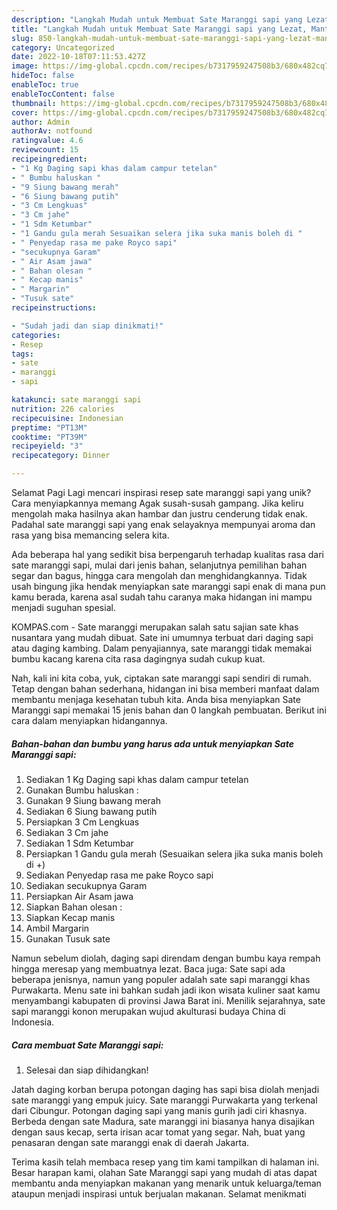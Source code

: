 ```yaml
---
description: "Langkah Mudah untuk Membuat Sate Maranggi sapi yang Lezat, Mantap"
title: "Langkah Mudah untuk Membuat Sate Maranggi sapi yang Lezat, Mantap"
slug: 850-langkah-mudah-untuk-membuat-sate-maranggi-sapi-yang-lezat-mantap
category: Uncategorized
date: 2022-10-18T07:11:53.427Z
image: https://img-global.cpcdn.com/recipes/b7317959247508b3/680x482cq70/sate-maranggi-sapi-foto-resep-utama.jpg
hideToc: false
enableToc: true
enableTocContent: false
thumbnail: https://img-global.cpcdn.com/recipes/b7317959247508b3/680x482cq70/sate-maranggi-sapi-foto-resep-utama.jpg
cover: https://img-global.cpcdn.com/recipes/b7317959247508b3/680x482cq70/sate-maranggi-sapi-foto-resep-utama.jpg
author: Admin
authorAv: notfound
ratingvalue: 4.6
reviewcount: 15
recipeingredient:
- "1 Kg Daging sapi khas dalam campur tetelan"
- " Bumbu haluskan "
- "9 Siung bawang merah"
- "6 Siung bawang putih"
- "3 Cm Lengkuas"
- "3 Cm jahe"
- "1 Sdm Ketumbar"
- "1 Gandu gula merah Sesuaikan selera jika suka manis boleh di "
- " Penyedap rasa me pake Royco sapi"
- "secukupnya Garam"
- " Air Asam jawa"
- " Bahan olesan "
- " Kecap manis"
- " Margarin"
- "Tusuk sate"
recipeinstructions:

- "Sudah jadi dan siap dinikmati!"
categories:
- Resep
tags:
- sate
- maranggi
- sapi

katakunci: sate maranggi sapi 
nutrition: 226 calories
recipecuisine: Indonesian
preptime: "PT13M"
cooktime: "PT39M"
recipeyield: "3"
recipecategory: Dinner

---
```



Selamat Pagi Lagi mencari inspirasi resep sate maranggi sapi yang unik? Cara menyiapkannya memang Agak susah-susah gampang. Jika keliru mengolah maka hasilnya akan hambar dan justru cenderung tidak enak. Padahal sate maranggi sapi yang enak selayaknya mempunyai aroma dan rasa yang bisa memancing selera kita.


Ada beberapa hal yang sedikit bisa berpengaruh terhadap kualitas rasa dari sate maranggi sapi, mulai dari jenis bahan, selanjutnya pemilihan bahan segar dan bagus, hingga cara mengolah dan menghidangkannya. Tidak usah bingung jika hendak menyiapkan sate maranggi sapi enak di mana pun kamu berada, karena asal sudah tahu caranya maka hidangan ini mampu menjadi suguhan spesial.

KOMPAS.com - Sate maranggi merupakan salah satu sajian sate khas nusantara yang mudah dibuat. Sate ini umumnya terbuat dari daging sapi atau daging kambing. Dalam penyajiannya, sate maranggi tidak memakai bumbu kacang karena cita rasa dagingnya sudah cukup kuat.


Nah, kali ini kita coba, yuk, ciptakan sate maranggi sapi sendiri di rumah. Tetap dengan bahan sederhana, hidangan ini bisa memberi manfaat dalam membantu menjaga kesehatan tubuh kita. Anda bisa menyiapkan Sate Maranggi sapi memakai 15 jenis bahan dan 0 langkah pembuatan. Berikut ini cara dalam menyiapkan hidangannya.

<!--inarticleads1-->

##### Bahan-bahan dan bumbu yang harus ada untuk menyiapkan Sate Maranggi sapi:

1. Sediakan 1 Kg Daging sapi khas dalam campur tetelan
1. Gunakan  Bumbu haluskan :
1. Gunakan 9 Siung bawang merah
1. Sediakan 6 Siung bawang putih
1. Persiapkan 3 Cm Lengkuas
1. Sediakan 3 Cm jahe
1. Sediakan 1 Sdm Ketumbar
1. Persiapkan 1 Gandu gula merah (Sesuaikan selera jika suka manis boleh di +)
1. Sediakan  Penyedap rasa me pake Royco sapi
1. Sediakan secukupnya Garam
1. Persiapkan  Air Asam jawa
1. Siapkan  Bahan olesan :
1. Siapkan  Kecap manis
1. Ambil  Margarin
1. Gunakan Tusuk sate


Namun sebelum diolah, daging sapi direndam dengan bumbu kaya rempah hingga meresap yang membuatnya lezat. Baca juga: Sate sapi ada beberapa jenisnya, namun yang populer adalah sate sapi maranggi khas Purwakarta. Menu sate ini bahkan sudah jadi ikon wisata kuliner saat kamu menyambangi kabupaten di provinsi Jawa Barat ini. Menilik sejarahnya, sate sapi maranggi konon merupakan wujud akulturasi budaya China di Indonesia. 

<!--inarticleads2-->

##### Cara membuat Sate Maranggi sapi:


1. Selesai dan siap dihidangkan!

Jatah daging korban berupa potongan daging has sapi bisa diolah menjadi sate maranggi yang empuk juicy. Sate maranggi Purwakarta yang terkenal dari Cibungur. Potongan daging sapi yang manis gurih jadi ciri khasnya. Berbeda dengan sate Madura, sate maranggi ini biasanya hanya disajikan dengan saus kecap, serta irisan acar tomat yang segar. Nah, buat yang penasaran dengan sate maranggi enak di daerah Jakarta. 

Terima kasih telah membaca resep yang tim kami tampilkan di halaman ini. Besar harapan kami, olahan Sate Maranggi sapi yang mudah di atas dapat membantu anda menyiapkan makanan yang menarik untuk keluarga/teman ataupun menjadi inspirasi untuk berjualan makanan. Selamat menikmati

